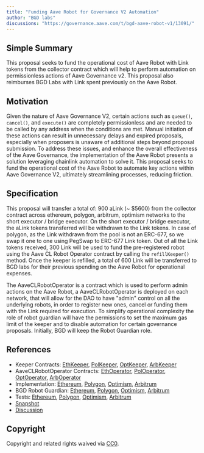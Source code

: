 ```yaml
---
title: "Funding Aave Robot for Governance V2 Automation"
author: "BGD labs"
discussions: "https://governance.aave.com/t/bgd-aave-robot-v1/13091/"
---
```


## Simple Summary

This proposal seeks to fund the operational cost of Aave Robot with Link tokens from the collector contract which will help to perform automation on permissionless actions of Aave Governance v2. This proposal also reimburses BGD Labs with Link spent previously on the Aave Robot.

## Motivation

Given the nature of Aave Governance V2, certain actions such as `queue()`, `cancel()`, and `execute()` are completely permissionless and are needed to be called by any address when the conditions are met. Manual initiation of these actions can result in unnecessary delays and expired proposals, especially when proposers is unaware of additional steps beyond proposal submission. To address these issues, and enhance the overall effectiveness of the Aave Governance, the implementation of the Aave Robot presents a solution leveraging chainlink automation to solve it. This proposal seeks to fund the operational cost of the Aave Robot to automate key actions within Aave Governance V2, ultimately streamlining processes, reducing friction.

## Specification

This proposal will transfer a total of: 900 aLink (~ $5600) from the collector contract across ethereum, polygon, arbitrum, optimism networks to the short executor / bridge executor. On the short executor / bridge executor, the aLink tokens transferred will be withdrawn to the Link tokens. In case of polygon, as the Link withdrawn from the pool is not an ERC-677, so we swap it one to one using PegSwap to ERC-677 Link token. Out of all the Link tokens received, 300 Link will be used to fund the pre-registered robot using the Aave CL Robot Operator contract by calling the `refillKeeper()` method. Once the keeper is refilled, a total of 600 Link will be transferred to BGD labs for their previous spending on the Aave Robot for operational expenses.

The AaveCLRobotOperator is a contract which is used to perform admin actions on the Aave Robot, a AaveCLRobotOperator is deployed on each network, that will allow for the DAO to have "admin" control on all the underlying robots, in order to register new ones, cancel or funding them with the Link required for execution. To simplify operational complexity the role of robot guardian will have the permissions to set the maximum gas limit of the keeper and to disable automation for certain governance proposals.
Initially, BGD will keep the Robot Guardian role.

## References

- Keeper Contracts: [EthKeeper](https://etherscan.io/address/0x9EEa1Ba822d204077e9f90a92D30432417184587), [PolKeeper](https://polygonscan.com/address/0xDa98B308be8766501ec7Fe3eD9a48EfBD6c31a7B), [OptKeeper](https://optimistic.etherscan.io/address/0x102Bf2C03c1901AdBA191457A8c4A4eF18b40029), [ArbKeeper](https://arbiscan.io/address/0x864a6Aa4b8D4d84A7570fE2d0E4eCE8077AbcabB)
- AaveCLRobotOperator Contracts: [EthOperator](https://etherscan.io/address/0x020e452b463568f55bac6dc5afc8f0b62ea5f0f3), [PolOperator](https://polygonscan.com/address/0x4e8984d11a47ff89cd67c7651ecab6c00a74b4a9), [OptOperator](https://optimistic.etherscan.io/address/0x4f830bc2ddac99307a3709c85f7533842bda7c63), [ArbOperator](https://arbiscan.io/address/0xb0a73671c97bac9ba899cd1a23604fd2278cd02a)
- Implementation: [Ethereum](https://github.com/bgd-labs/aave-governance-v2-robot/blob/main/src/proposal/ProposalPayloadEthereumRobot.sol), [Polygon](https://github.com/bgd-labs/aave-governance-v2-robot/blob/main/src/proposal/ProposalPayloadPolygonRobot.sol), [Optimism](https://github.com/bgd-labs/aave-governance-v2-robot/blob/main/src/proposal/ProposalPayloadOptimismRobot.sol), [Arbitrum](https://github.com/bgd-labs/aave-governance-v2-robot/blob/main/src/proposal/ProposalPayloadArbitrumRobot.sol)
- BGD Robot Guardian: [Ethereum](https://etherscan.io/address/0xff37939808EcF199A2D599ef91D699Fb13dab7F7), [Polygon](https://polygonscan.com/address/0x7683177b05a92e8B169D833718BDF9d0ce809aA9), [Optimism](https://optimistic.etherscan.io/address/0x9867Ce43D2a574a152fE6b134F64c9578ce3cE03), [Arbitrum](https://arbiscan.io/address/0x87dFb794364f2B117C8dbaE29EA622938b3Ce465)
- Tests: [Ethereum](https://github.com/bgd-labs/aave-governance-v2-robot/blob/main/tests/ProposalPayloadEthereumRobot.t.sol), [Polygon](https://github.com/bgd-labs/aave-governance-v2-robot/blob/main/tests/ProposalPayloadPolygonRobot.t.sol), [Optimism](https://github.com/bgd-labs/aave-governance-v2-robot/blob/main/tests/ProposalPayloadOptimismRobot.t.sol), [Arbitrum](https://github.com/bgd-labs/aave-governance-v2-robot/blob/main/tests/ProposalPayloadArbitrumRobot.t.sol)
- [Snapshot](https://snapshot.org/#/aave.eth/proposal/0x763f55d7bc54c4e9699262d44522d16f789d14447815c344a977f0db5f90318b)
- [Discussion](https://governance.aave.com/t/bgd-aave-robot-v1/13091/)

## Copyright

Copyright and related rights waived via [CC0](https://creativecommons.org/publicdomain/zero/1.0/).
